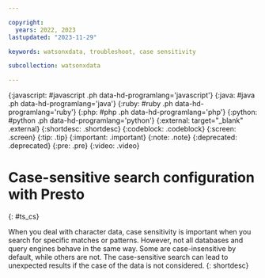 ```yaml
---

copyright:
  years: 2022, 2023
lastupdated: "2023-11-29"

keywords: watsonxdata, troubleshoot, case sensitivity

subcollection: watsonxdata

---
```


{:javascript: #javascript .ph data-hd-programlang='javascript'}
{:java: #java .ph data-hd-programlang='java'}
{:ruby: #ruby .ph data-hd-programlang='ruby'}
{:php: #php .ph data-hd-programlang='php'}
{:python: #python .ph data-hd-programlang='python'}
{:external: target="_blank" .external}
{:shortdesc: .shortdesc}
{:codeblock: .codeblock}
{:screen: .screen}
{:tip: .tip}
{:important: .important}
{:note: .note}
{:deprecated: .deprecated}
{:pre: .pre}
{:video: .video}

# Case-sensitive search configuration with Presto
{: #ts_cs}

When you deal with character data, case sensitivity is important when you search for specific matches or patterns. However, not all databases and query engines behave in the same way. Some are case-insensitive by default, while others are not. The case-sensitive search can lead to unexpected results if the case of the data is not considered.
{: shortdesc}
